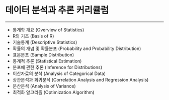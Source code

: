 # 데이터 분석과 추론 커리큘럼
***
- 통계학 개요 (Overview of Statistics)
- R의 기초 (Basis of R)
- 기술통계 (Descriptive Statistics)
- 확률의 개념 및 확률분포 (Probability and Probability Distribution)
- 표본분포 (Sample Distribution)
- 통계적 추론 (Statistical Estimation)
- 분포에 관한 추론 (Inference for Distributions)
- 이산자료의 분석 (Analysis of Categorical Data)
- 상관분석과 회귀분석 (Correlation Analysis and Regression Analysis)
- 분산분석 (Analysis of Variance)
- 최적화 알고리즘 (Optimization Algorithm)
